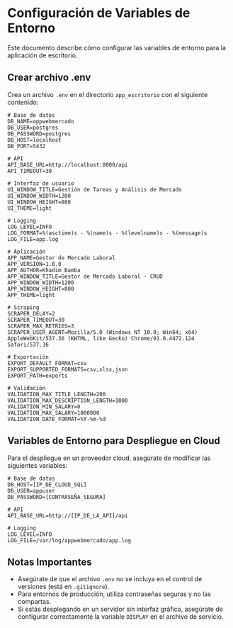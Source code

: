 # Configuración de Variables de Entorno

Este documento describe cómo configurar las variables de entorno para la aplicación de escritorio.

## Crear archivo .env

Crea un archivo `.env` en el directorio `app_escritorio` con el siguiente contenido:

```
# Base de datos
DB_NAME=appwebmercado
DB_USER=postgres
DB_PASSWORD=postgres
DB_HOST=localhost
DB_PORT=5432

# API
API_BASE_URL=http://localhost:8000/api
API_TIMEOUT=30

# Interfaz de usuario
UI_WINDOW_TITLE=Gestión de Tareas y Análisis de Mercado
UI_WINDOW_WIDTH=1200
UI_WINDOW_HEIGHT=800
UI_THEME=light

# Logging
LOG_LEVEL=INFO
LOG_FORMAT=%(asctime)s - %(name)s - %(levelname)s - %(message)s
LOG_FILE=app.log

# Aplicación
APP_NAME=Gestor de Mercado Laboral
APP_VERSION=1.0.0
APP_AUTHOR=Khadim Bamba
APP_WINDOW_TITLE=Gestor de Mercado Laboral - CRUD
APP_WINDOW_WIDTH=1200
APP_WINDOW_HEIGHT=800
APP_THEME=light

# Scraping
SCRAPER_DELAY=2
SCRAPER_TIMEOUT=30
SCRAPER_MAX_RETRIES=3
SCRAPER_USER_AGENT=Mozilla/5.0 (Windows NT 10.0; Win64; x64) AppleWebKit/537.36 (KHTML, like Gecko) Chrome/91.0.4472.124 Safari/537.36

# Exportación
EXPORT_DEFAULT_FORMAT=csv
EXPORT_SUPPORTED_FORMATS=csv,xlsx,json
EXPORT_PATH=exports

# Validación
VALIDATION_MAX_TITLE_LENGTH=200
VALIDATION_MAX_DESCRIPTION_LENGTH=1000
VALIDATION_MIN_SALARY=0
VALIDATION_MAX_SALARY=1000000
VALIDATION_DATE_FORMAT=%Y-%m-%d
```

## Variables de Entorno para Despliegue en Cloud

Para el despliegue en un proveedor cloud, asegúrate de modificar las siguientes variables:

```
# Base de datos
DB_HOST=[IP_DE_CLOUD_SQL]
DB_USER=appuser
DB_PASSWORD=[CONTRASEÑA_SEGURA]

# API
API_BASE_URL=http://[IP_DE_LA_API]/api

# Logging
LOG_LEVEL=INFO
LOG_FILE=/var/log/appwebmercado/app.log
```

## Notas Importantes

- Asegúrate de que el archivo `.env` no se incluya en el control de versiones (está en `.gitignore`).
- Para entornos de producción, utiliza contraseñas seguras y no las compartas.
- Si estás desplegando en un servidor sin interfaz gráfica, asegúrate de configurar correctamente la variable `DISPLAY` en el archivo de servicio. 
